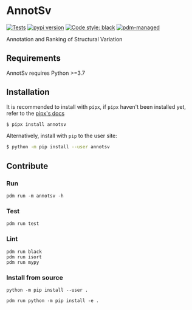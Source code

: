 # AnnotSv

[![Tests](https://github.com/lgmgeo/AnnotSV/workflows/Tests/badge.svg)](https://github.com/lgmgeo/AnnotSV/actions?query=workflow%3Aci)
[![pypi version](https://img.shields.io/pypi/v/AnnotSV.svg)](https://pypi.org/project/AnnotSV/)
[![Code style: black](https://img.shields.io/badge/code%20style-black-000000.svg)](https://github.com/psf/black)
[![pdm-managed](https://img.shields.io/badge/pdm-managed-blueviolet)](https://pdm.fming.dev)

Annotation and Ranking of Structural Variation

## Requirements

AnnotSv requires Python >=3.7

## Installation

It is recommended to install with `pipx`, if `pipx` haven't been installed yet, refer to the [pipx's docs](https://github.com/pipxproject/pipx)

```bash
$ pipx install annotsv
```

Alternatively, install with `pip` to the user site:

```bash
$ python -m pip install --user annotsv
```

## Contribute

### Run

```
pdm run -m annotsv -h
```

### Test

```
pdm run test
```

### Lint

```
pdm run black
pdm run isort
pdm run mypy
```

### Install from source

```
python -m pip install --user .

pdm run python -m pip install -e . 
```
